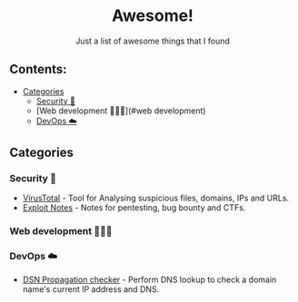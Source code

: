 <h1 align="center">Awesome!</h1>

<div align="center">Just a list of awesome things that I found</div>

## Contents:

- [Categories](#categories)
  - [Security 🔐](#security)
  - [Web development 👨🏻‍💻](#web development)
  - [DevOps ☁️](#devops)

## Categories

### Security 🔐
- [VirusTotal](https://www.virustotal.com/) - Tool for Analysing suspicious files, domains, IPs and URLs.
- [Exploit Notes](https://exploit-notes.hdks.org/) - Notes for pentesting, bug bounty and CTFs.

### Web development 👨🏻‍💻

### DevOps ☁️
- [DSN Propagation checker](https://www.whatsmydns.net/) - Perform DNS lookup to check a domain name's current IP address and DNS.
